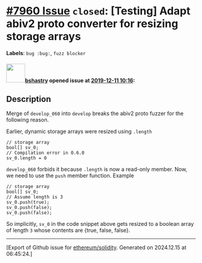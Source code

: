 # [\#7960 Issue](https://github.com/ethereum/solidity/issues/7960) `closed`: [Testing] Adapt abiv2 proto converter for resizing storage arrays
**Labels**: `bug :bug:`, `fuzz blocker`


#### <img src="https://avatars.githubusercontent.com/u/2388185?v=4" width="50">[bshastry](https://github.com/bshastry) opened issue at [2019-12-11 10:16](https://github.com/ethereum/solidity/issues/7960):

## Description

Merge of `develop_060` into `develop` breaks the abiv2 proto fuzzer for the following reason.

Earlier, dynamic storage arrays were resized using `.length`

```
// storage array
bool[] sv_0;
// Compilation error in 0.6.0
sv_0.length = 0
```

 `develop_060` forbids it because `.length` is now a read-only member. Now, we need to use the `push` member function. Example

```
// storage array
bool[] sv_0;
// Assume length is 3
sv_0.push(true);
sv_0.push(false);
sv_0.push(false);
```

So implicitly, `sv_0` in the code snippet above gets resized to a boolean array of length `3` whose contents are {true, false, false}.




-------------------------------------------------------------------------------



[Export of Github issue for [ethereum/solidity](https://github.com/ethereum/solidity). Generated on 2024.12.15 at 06:45:24.]
